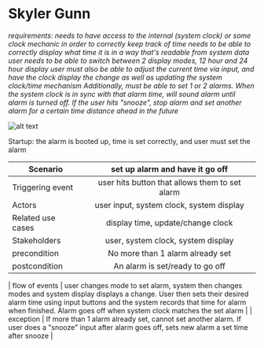 # Skyler Gunn 
*requirements: needs to have access to the internal (system clock) or some clock mechanic in order to correctly keep track of time*
*needs to be able to correctly display what time it is in a way that's readable from system data*
*user needs to be able to switch between 2 display modes, 12 hour and 24 hour display*
*user must also be able to adjust the current time via input, and have the clock display the change as well as updating the system clock/time mechanism*
*Additionally, must be able to set 1 or 2 alarms. When the system clock is in sync with that alarm time, will sound alarm until alarm is turned off. If the user hits "snooze", stop alarm and set another alarm for a certain time distance ahead in the future*

![alt text](https://github.com/skylerGunn/alarmClock/blob/master/alarm.png "alarm")

Startup: the alarm is booted up, time is set correctly, and user must set the alarm


| Scenario        | set up alarm and have it go off           |
| ------------- |:-------------:|
| Triggering event      | user hits button that allows them to set alarm |
| Actors      | user input, system clock, system display      |
| Related use cases | display time, update/change clock      |
| Stakeholders           | user, system clock, system display      |
| precondition  | No more than 1 alarm already set |
| postcondition | An alarm is set/ready to go off |

| flow of events | user changes mode to set alarm, system then changes modes and system display displays a change. User then sets their desired alarm time using input buttons and the system records that time for alarm when finished. Alarm goes off when system clock matches the set alarm |
| exception | If more than 1 alarm already set, cannot set another alarm. If user does a "snooze" input after alarm goes off, sets new alarm a set time after snooze |
